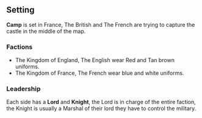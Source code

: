 ## Setting

**Camp** is set in France, The British and The French are trying to
capture the castle in the middle of the map.

### Factions

  - The Kingdom of England, The English wear Red and Tan brown uniforms.
  - The Kingdom of France, The French wear blue and white uniforms.

### Leadership

Each side has a **Lord** and **Knight**, the Lord is in charge of the
entire faction, the Knight is usually a Marshal of their lord they have
to control the military.